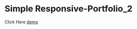 # Simple Responsive-Portfolio_2
Click Here [demo](https://zaidfadel89.github.io/Responsive-Portfolio_H2_2.index/.)
